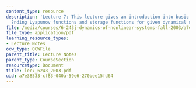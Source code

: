 ```yaml
---
content_type: resource
description: 'Lecture 7: This lecture gives an introduction into basic methods for
  ?nding Lyapunov functions and storage functions for given dynamical systems.'
file: /media/courses/6-243j-dynamics-of-nonlinear-systems-fall-2003/a7e38533cf83040a59e6270bee15fd64_lec7_6243_2003.pdf
file_type: application/pdf
learning_resource_types:
- Lecture Notes
ocw_type: OCWFile
parent_title: Lecture Notes
parent_type: CourseSection
resourcetype: Document
title: lec7_6243_2003.pdf
uid: a7e38533-cf83-040a-59e6-270bee15fd64
---
```

